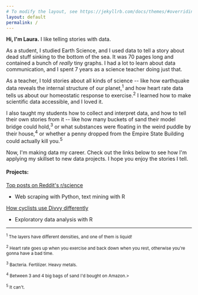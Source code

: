 ```yaml
---
# To modify the layout, see https://jekyllrb.com/docs/themes/#overriding-theme-defaults
layout: default
permalink: /
---
```


**Hi, I'm Laura.** I like telling stories with data.

As a student, I studied Earth Science, and I used data to tell a story about dead stuff sinking to the bottom of the sea. It was 70 pages long and contained a bunch of *really* tiny graphs. I had a lot to learn about data communication, and I spent 7 years as a science teacher doing just that.

As a teacher, I told stories about all kinds of science -- like how earthquake data reveals the internal structure of our planet,<sup>1</sup> and how heart rate data tells us about our homeostatic response to exercise.<sup>2</sup> I learned how to make scientific data accessible, and I loved it.

I also taught my students how to collect and interpret data, and how to tell their own stories from it -- like how many buckets of sand their model bridge could hold,<sup>3</sup> or what substances were floating in the weird puddle by their house,<sup>4</sup> or whether a penny dropped from the Empire State Building could actually kill you.<sup>5</sup>

Now, I'm making data my career. Check out the links below to see how I'm applying my skillset to new data projects. I hope you enjoy the stories I tell.

#### Projects:

[Top posts on Reddit's r/science](https://rpubs.com/lfontanills/reddit_science_report)

* Web scraping with Python, text mining with R

[How cyclists use Divvy differently](https://rpubs.com/lfontanills/bikeshare)

* Exploratory data analysis with R

***

<sub><sup>1</sup> The layers have different densities, and one of them is liquid!</sub>

<sub><sup>2</sup> Heart rate goes up when you exercise and back down when you rest, otherwise you're gonna have a bad time.</sub>

<sub><sup>3</sup> Bacteria. Fertilizer. Heavy metals.</sub>

<sub><sup>4</sup> Between 3 and 4 big bags of sand I'd bought on Amazon.></sub>

<sub><sup>5</sup> It can't.</sub>



